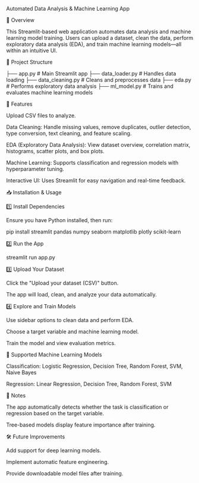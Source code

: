 Automated Data Analysis & Machine Learning App

📌 Overview

This Streamlit-based web application automates data analysis and machine learning model training. Users can upload a dataset, clean the data, perform exploratory data analysis (EDA), and train machine learning models—all within an intuitive UI.

📂 Project Structure

├── app.py              # Main Streamlit app
├── data_loader.py      # Handles data loading
├── data_cleaning.py    # Cleans and preprocesses data
├── eda.py              # Performs exploratory data analysis
├── ml_model.py         # Trains and evaluates machine learning models

🚀 Features

Upload CSV files to analyze.

Data Cleaning: Handle missing values, remove duplicates, outlier detection, type conversion, text cleaning, and feature scaling.

EDA (Exploratory Data Analysis): View dataset overview, correlation matrix, histograms, scatter plots, and box plots.

Machine Learning: Supports classification and regression models with hyperparameter tuning.

Interactive UI: Uses Streamlit for easy navigation and real-time feedback.


📥 Installation & Usage

1️⃣ Install Dependencies

Ensure you have Python installed, then run:

pip install streamlit pandas numpy seaborn matplotlib plotly scikit-learn

2️⃣ Run the App

streamlit run app.py

3️⃣ Upload Your Dataset

Click the "Upload your dataset (CSV)" button.

The app will load, clean, and analyze your data automatically.


4️⃣ Explore and Train Models

Use sidebar options to clean data and perform EDA.

Choose a target variable and machine learning model.

Train the model and view evaluation metrics.


🤖 Supported Machine Learning Models

Classification: Logistic Regression, Decision Tree, Random Forest, SVM, Naive Bayes

Regression: Linear Regression, Decision Tree, Random Forest, SVM


📌 Notes

The app automatically detects whether the task is classification or regression based on the target variable.

Tree-based models display feature importance after training.


🛠 Future Improvements

Add support for deep learning models.

Implement automatic feature engineering.

Provide downloadable model files after training.




